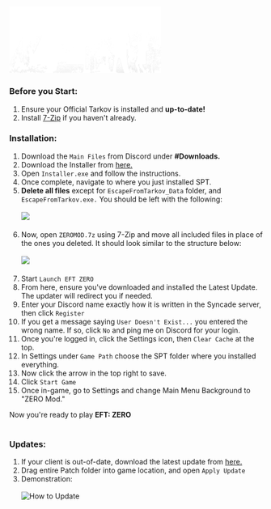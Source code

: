 <img src="https://github.com/bansakai/ZERO/blob/main/Resources/SmallBannerLogo.png" width="300" />

<br>

### Before you Start:

1. Ensure your Official Tarkov is installed and **up-to-date!**
2. Install [7-Zip](https://www.7-zip.org/a/7z2409-x64.exe) if you haven't already.

### Installation:

1. Download the `Main Files` from Discord under **#Downloads.**
2. Download the Installer from [here.](https://syncade.gg/spt)
3. Open `Installer.exe` and follow the instructions.
4. Once complete, navigate to where you just installed SPT.
5. **Delete all files** except for `EscapeFromTarkov_Data` folder, and `EscapeFromTarkov.exe.` You should be left with the following:<br><br><img src="https://gitfront.io/r/bansakai/em1m9ZL7VfDC/ZERO/raw/Resources/Remains.png" width="500" /><br><br>
6. Now, open `ZEROMOD.7z` using 7-Zip and move all included files in place of the ones you deleted. It should look similar to the structure below:<br><br><img src="https://gitfront.io/r/bansakai/em1m9ZL7VfDC/ZERO/raw/Resources/Structure.png" width="500" /><br><br>
7. Start `Launch EFT ZERO`
8. From here, ensure you've downloaded and installed the Latest Update. The updater will redirect you if needed.
9. Enter your Discord name exactly how it is written in the Syncade server, then click `Register`
10. If you get a message saying `User Doesn't Exist...` you entered the wrong name. If so, click `No` and ping me on Discord for your login.
11. Once you're logged in, click the Settings icon, then `Clear Cache` at the top.
12. In Settings under `Game Path` choose the SPT folder where you installed everything.
13. Now click the arrow in the top right to save.
14. Click `Start Game`
15. Once in-game, go to Settings and change Main Menu Background to "ZERO Mod."

Now you're ready to play **EFT: ZERO**
<br><br>

### Updates:

1. If your client is out-of-date, download the latest update from [here.](https://syncade.gg/zero/update)
2. Drag entire Patch folder into game location, and open `Apply Update`
3. Demonstration:<br><br>
![How to Update](https://github.com/bansakai/ZERO/blob/main/Resources/HowToUpdate.gif)
